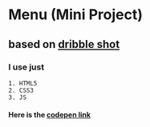 # Menu (Mini Project)
## based on [dribble shot](https://dribbble.com/shots/5194330-Dropppin-In)
### I use just
    1. HTML5
    2. CSS3
    3. JS
#### Here is the [codepen link](https://codepen.io/voldmort20dark/full/QVQZWd/)